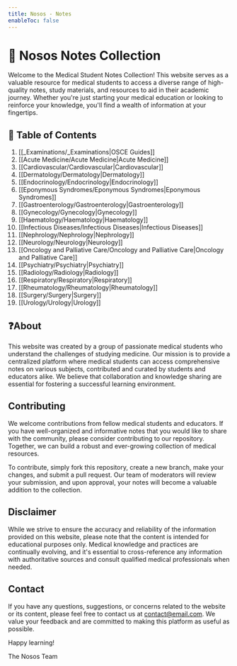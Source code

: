```yaml
---
title: Nosos - Notes
enableToc: false
---
```


# 📓 Nosos Notes Collection

Welcome to the Medical Student Notes Collection! This website serves as a valuable resource for medical students to access a diverse range of high-quality notes, study materials, and resources to aid in their academic journey. Whether you're just starting your medical education or looking to reinforce your knowledge, you'll find a wealth of information at your fingertips.

## 📖 Table of Contents

1. [[_Examinations/_Examinations|OSCE Guides]]
2. [[Acute Medicine/Acute Medicine|Acute Medicine]]
3. [[Cardiovascular/Cardiovascular|Cardiovascular]]
4. [[Dermatology/Dermatology|Dermatology]]
5. [[Endocrinology/Endocrinology|Endocrinology]]
6. [[Eponymous Syndromes/Eponymous Syndromes|Eponymous Syndromes]]
7. [[Gastroenterology/Gastroenterology|Gastroenterology]]
8. [[Gynecology/Gynecology|Gynecology]]
9. [[Haematology/Haematology|Haematology]]
10. [[Infectious Diseases/Infectious Diseases|Infectious Diseases]]
11. [[Nephrology/Nephrology|Nephrology]]
12. [[Neurology/Neurology|Neurology]]
13. [[Oncology and Palliative Care/Oncology and Palliative Care|Oncology and Palliative Care]]
14. [[Psychiatry/Psychiatry|Psychiatry]]
15. [[Radiology/Radiology|Radiology]]
16. [[Respiratory/Respiratory|Respiratory]]
17. [[Rheumatology/Rheumatology|Rheumatology]]
18. [[Surgery/Surgery|Surgery]]
19. [[Urology/Urology|Urology]]

## ❓About

This website was created by a group of passionate medical students who understand the challenges of studying medicine. Our mission is to provide a centralized platform where medical students can access comprehensive notes on various subjects, contributed and curated by students and educators alike. We believe that collaboration and knowledge sharing are essential for fostering a successful learning environment.

## Contributing

We welcome contributions from fellow medical students and educators. If you have well-organized and informative notes that you would like to share with the community, please consider contributing to our repository. Together, we can build a robust and ever-growing collection of medical resources.

To contribute, simply fork this repository, create a new branch, make your changes, and submit a pull request. Our team of moderators will review your submission, and upon approval, your notes will become a valuable addition to the collection.

## Disclaimer

While we strive to ensure the accuracy and reliability of the information provided on this website, please note that the content is intended for educational purposes only. Medical knowledge and practices are continually evolving, and it's essential to cross-reference any information with authoritative sources and consult qualified medical professionals when needed.

## Contact

If you have any questions, suggestions, or concerns related to the website or its content, please feel free to contact us at [contact@email.com](mailto:contact@email.com). We value your feedback and are committed to making this platform as useful as possible.

Happy learning!

The Nosos Team